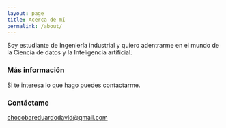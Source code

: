 ```yaml
---
layout: page
title: Acerca de mí
permalink: /about/
---
```


Soy estudiante de Ingeniería industrial y quiero adentrarme en el mundo de la Ciencia de datos y la Inteligencia artificial.


### Más información

Si te interesa lo que hago puedes contactarme.

### Contáctame

[chocobareduardodavid@gmail.com](mailto:chocobareduardodavid@gmail.com)
